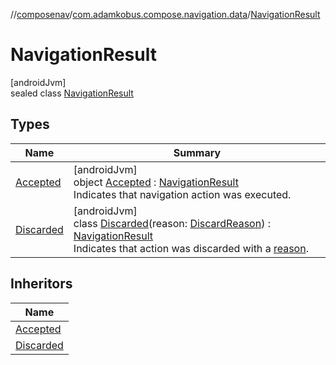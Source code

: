 //[composenav](../../../index.md)/[com.adamkobus.compose.navigation.data](../index.md)/[NavigationResult](index.md)

# NavigationResult

[androidJvm]\
sealed class [NavigationResult](index.md)

## Types

| Name | Summary |
|---|---|
| [Accepted](-accepted/index.md) | [androidJvm]<br>object [Accepted](-accepted/index.md) : [NavigationResult](index.md)<br>Indicates that navigation action was executed. |
| [Discarded](-discarded/index.md) | [androidJvm]<br>class [Discarded](-discarded/index.md)(reason: [DiscardReason](../-discard-reason/index.md)) : [NavigationResult](index.md)<br>Indicates that action was discarded with a [reason](-discarded/reason.md). |

## Inheritors

| Name |
|---|
| [Accepted](-accepted/index.md) |
| [Discarded](-discarded/index.md) |

